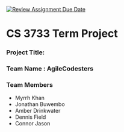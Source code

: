 [![Review Assignment Due Date](https://classroom.github.com/assets/deadline-readme-button-24ddc0f5d75046c5622901739e7c5dd533143b0c8e959d652212380cedb1ea36.svg)](https://classroom.github.com/a/mvf19vrP)

# CS 3733 Term Project

### Project Title:

### Team Name : AgileCodesters

### Team Members

- Myrrh Khan
- Jonathan Buwembo
- Amber Drinkwater
- Dennis Field
- Connor Jason
